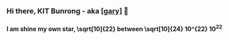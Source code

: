 ### Hi there, KIT Bunrong - aka [[gary]](https://ibrong.netlify.app) 👋
 
#### I am shine my own star, \sqrt[10]{22} between \sqrt[10]{24} 10^{22}  10<sup>22</sup>

